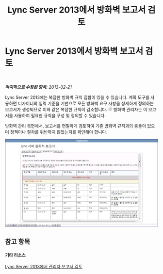 ﻿---
title: Lync Server 2013에서 방화벽 보고서 검토
TOCTitle: Lync Server 2013에서 방화벽 보고서 검토
ms:assetid: 5ccc60b5-751a-425b-ab60-6885d3114c94
ms:mtpsurl: https://technet.microsoft.com/ko-kr/library/Gg558654(v=OCS.15)
ms:contentKeyID: 52056865
ms.date: 08/24/2015
mtps_version: v=OCS.15
ms.translationtype: HT
---

# Lync Server 2013에서 방화벽 보고서 검토

 

_**마지막으로 수정된 항목:** 2013-02-21_

Lync Server 2013에는 복잡한 방화벽 규칙 집합이 있을 수 있습니다. 계획 도구를 사용하면 디자이너의 입력 기준을 기반으로 모든 방화벽 요구 사항을 상세하게 정의하는 보고서가 생성되므로 이와 같은 복잡한 규칙이 감소합니다. IT 방화벽 관리자는 이 보고서를 사용하여 필요한 규칙을 구성 및 정의할 수 있습니다.

방화벽 관리 측면에서, 보고서를 면밀하게 검토하여 기존 방화벽 규칙과의 충돌이 없으며 정책이나 절차를 위반하지 않았는지를 확인해야 합니다.

![방화벽 관리 보고서](images/Gg558654.575c1081-5849-45a2-b73c-ab96f55518c3(OCS.15).jpg "방화벽 관리 보고서")

## 참고 항목

#### 기타 리소스

[Lync Server 2013에서 관리자 보고서 검토](lync-server-2013-reviewing-the-administrator-reports.md)

